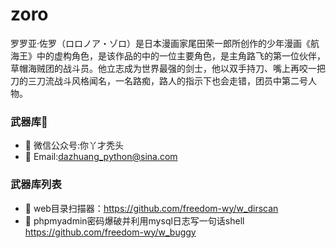 # zoro  
罗罗亚·佐罗（ロロノア・ゾロ）是日本漫画家尾田荣一郎所创作的少年漫画《航海王》中的虚构角色，是该作品的中的一位主要角色，是主角路飞的第一位伙伴，草帽海贼团的战斗员。他立志成为世界最强的剑士，他以双手持刀、嘴上再咬一把刀的三刀流战斗风格闻名，一名路痴，路人的指示下也会走错，团员中第二号人物。
### 武器库👋
- 🏅 微信公众号:你丫才秃头
- 🍭 Email:dazhuang_python@sina.com
### 武器库列表
- 🔭 web目录扫描器：https://github.com/freedom-wy/w_dirscan  
- 🔭 phpmyadmin密码爆破并利用mysql日志写一句话shell https://github.com/freedom-wy/w_buggy
